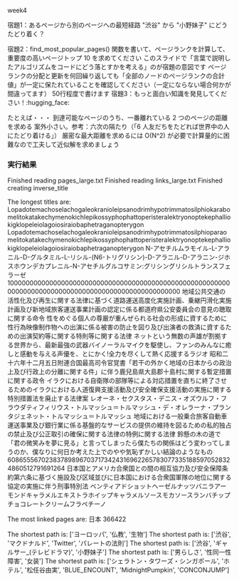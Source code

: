 week4

宿題1：あるページから別のページへの最短経路
"渋谷" から "小野妹子" にどうたどり着く？

宿題2：find_most_popular_pages() 関数を書いて、ページランクを計算して、重要度の高いページトップ 10 を求めてください
このスライドで「言葉で説明したアルゴリズムをコードにどう落とすかを考える」のが宿題の意図です
ページランクの分配と更新を何回繰り返しても「全部のノードのページランクの合計値」が一定に保たれていることを確認してください（一定にならない場合何かが間違ってます）
50行程度で書けます
宿題3：もっと面白い知識を発見してください！:hugging_face:

たとえば・・・
到達可能なページのうち、一番離れている 2 つのページの距離を求める
案外小さい。参考：六次の隔たり（「6 人友だちをたどれば世界中の人にたどり着ける」）
厳密な最大距離を求めるには O(N^2) が必要で計算量的に困難なので工夫して近似解を求めましょう

### 実行結果
Finished reading pages_large.txt
Finished reading links_large.txt
Finished creating inverse_title

The longest titles are:
Lopadotemachoselachogaleokranioleipsanodrimhypotrimmatosilphiokarabomelitokatakechymenokichlepikossyphophattoperisteralektryonoptekephalliokigklopeleiolagoiosiraiobaphetraganopterygon
Lopadotemachoselachogaleokranioleipsanodrimhypotrimmatosilphioparaomelitokatakechymenokichlepikossyphophattoperisteralektryonoptekephalliokigklopeleiolagoiosiraiobaphetraganopterygon
N-アセチルムラモイル-L-アラニル-D-グルタミル-L-リシル-(N6-トリグリシン)-D-アラニル-D-アラニン-ジホスホウンデカプレニル-N-アセチルグルコサミン:グリシングリシルトランスフェラーゼ
10000000000000000000000000000000000000000000000000000000000000000000000000000000000000000000000000000
地域公共交通の活性化及び再生に関する法律に基づく道路運送高度化実施計画、乗継円滑化実施計画及び新地域旅客運送事業計画の認定に係る都道府県公安委員会の意見の聴取に関する命令
性をめぐる個人の尊厳が重んぜられる社会の形成に資するために性行為映像制作物への出演に係る被害の防止を図り及び出演者の救済に資するための出演契約等に関する特則等に関する法律
ネットという無数の声雄が割拠する世界から、最新最強の武器バイノーラルマイクを駆使し、ファンのみんなに癒しと感動を与える声優を、とにかく!全力を尽くして熱く応援するラジオ
昭和二十六年十二月五日附連合国最高司令官覚書「若干の外かく地域の日本からの政治上及び行政上の分離に関する件」に伴う鹿兒島県大島郡十島村に関する暫定措置に関する政令
イラクにおける自衛隊の部隊等による対応措置を直ちに終了させるためのイラクにおける人道復興支援活動及び安全確保支援活動の実施に関する特別措置法を廃止する法律案
レオーネ・セクスタス・デニス・オズウルフ・フラウダティフィリウス・トルマッシュ＝トルマッシュ・デ・オレラーナ・プランタジェネット・トルマッシュ＝トルマッシュ
地域における一般乗合旅客自動車運送事業及び銀行業に係る基盤的なサービスの提供の維持を図るための私的独占の禁止及び公正取引の確保に関する法律の特例に関する法律
鈴懸の木の道で「君の微笑みを夢に見る」と言ってしまったら僕たちの関係はどう変わってしまうのか、僕なりに何日か考えた上でのやや気恥ずかしい結論のようなもの
6086555670238378989670371734243169622657830773351885970528324860512791691264
日本国とアメリカ合衆国との間の相互協力及び安全保障条約第六条に基づく施設及び区域並びに日本国における合衆国軍隊の地位に関する協定の実施に伴う刑事特別法
ベンティアドショットヘーゼルナッツバニラアーモンドキャラメルエキストラホイップキャラメルソースモカソースランバチップチョコレートクリームフラペチーノ

The most linked pages are:
日本 366422

The shortest path is:
['ヨーロッパ', '仏教', '生物']
The shortest path is:
['渋谷', 'マクドナルド', 'Twitter', 'パレートの法則']
The shortest path is:
['渋谷', 'ギャルサー_(テレビドラマ)', '小野妹子']
The shortest path is:
['男らしさ', '性同一性障害', '女装']
The shortest path is:
['シェラトン・タワーズ・シンガポール', 'ホテル', '松任谷由実', 'BLUE_ENCOUNT', 'MidnightPumpkin', 'CONCONJUMP']
